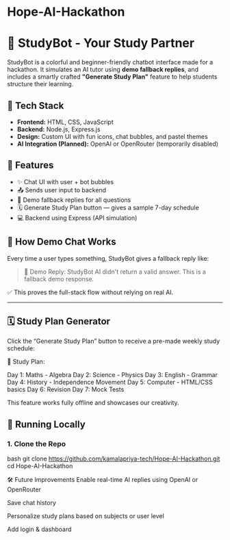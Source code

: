 # Hope-AI-Hackathon
# 🤖 StudyBot - Your Study Partner

StudyBot is a colorful and beginner-friendly chatbot interface made for a hackathon. It simulates an AI tutor using **demo fallback replies**, and includes a smartly crafted **"Generate Study Plan"** feature to help students structure their learning.



## 🔧 Tech Stack

- **Frontend:** HTML, CSS, JavaScript  
- **Backend:** Node.js, Express.js  
- **Design:** Custom UI with fun icons, chat bubbles, and pastel themes  
- **AI Integration (Planned):** OpenAI or OpenRouter (temporarily disabled)



## 🎯 Features

- ✨ Chat UI with user + bot bubbles  
- 📤 Sends user input to backend  
- 📢 Demo fallback replies for all questions  
- 🗓️ Generate Study Plan button — gives a sample 7-day schedule  
- 💻 Backend using Express (API simulation)



## 💬 How Demo Chat Works

Every time a user types something, StudyBot gives a fallback reply like:

> 📢 Demo Reply: StudyBot AI didn't return a valid answer. This is a fallback demo response.

✅ This proves the full-stack flow without relying on real AI.

---

## 🗓️ Study Plan Generator

Click the “Generate Study Plan” button to receive a pre-made weekly study schedule:

📅 Study Plan:

Day 1: Maths - Algebra
Day 2: Science - Physics
Day 3: English - Grammar
Day 4: History - Independence Movement
Day 5: Computer - HTML/CSS basics
Day 6: Revision
Day 7: Mock Tests

This feature works fully offline and showcases our creativity.



## 🧪 Running Locally

### 1. Clone the Repo

bash
git clone https://github.com/kamalapriya-tech/Hope-AI-Hackathon.git
cd Hope-AI-Hackathon

🛠️ Future Improvements
Enable real-time AI replies using OpenAI or OpenRouter

Save chat history

Personalize study plans based on subjects or user level

Add login & dashboard


